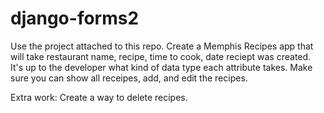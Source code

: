 # django-forms2

Use the project attached to this repo. Create a Memphis Recipes app that will take restaurant name, recipe, time to cook, date reciept was created. It's up to the developer what kind of data type each attribute takes. Make sure you can show all receipes, add, and edit the recipes.

Extra work:
Create a way to delete recipes.
